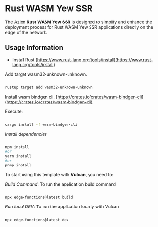 # Rust WASM Yew SSR

The Azion **Rust WASM Yew SSR** is designed to simplify and enhance the deployment process for Rust WASM Yew SSR applications directly on the edge of the network.

## Usage Information

- Install Rust [https://www.rust-lang.org/tools/install](https://www.rust-lang.org/tools/install)

Add target wasm32-unknown-unknown.

```bash

rustup target add wasm32-unknown-unknown

```

Install wasm bindgen cli. [https://crates.io/crates/wasm-bindgen-cli](https://crates.io/crates/wasm-bindgen-cli)

Execute:

```bash

cargo install -f wasm-bindgen-cli

```

_Install dependencies_

```bash

npm install
#or
yarn install
#or
pnmp install

```

To start using this template with **Vulcan**, you need to:

_Build Command_: To run the application build command

```bash

npx edge-functions@latest build

```

_Run local DEV_: To run the application locally with Vulcan

```bash

npx edge-functions@latest dev

```
